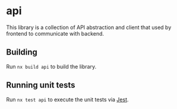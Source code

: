 # api

This library is a collection of API abstraction and client that used by frontend to communicate with backend.

## Building

Run `nx build api` to build the library.

## Running unit tests

Run `nx test api` to execute the unit tests via [Jest](https://jestjs.io).
